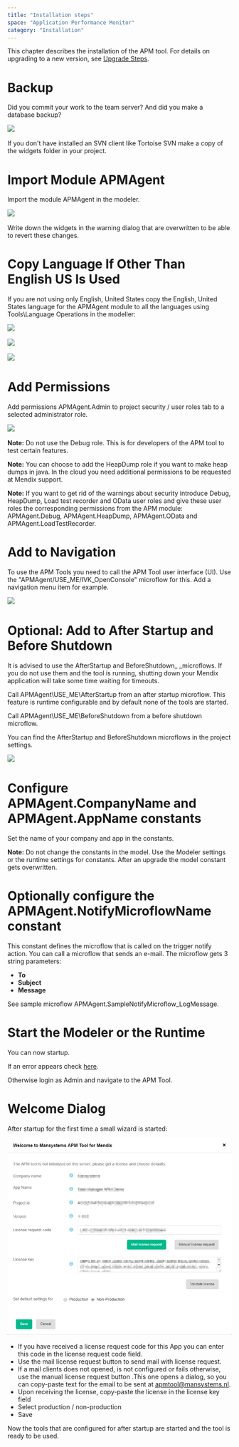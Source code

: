 ```yaml
---
title: "Installation steps"
space: "Application Performance Monitor"
category: "Installation"
---
```

This chapter describes the installation of the APM tool. For details on upgrading to a new version, see [Upgrade Steps](upgrade-steps).

# Backup

Did you commit your work to the team server? And did you make a database backup?

![](attachments/Installation_steps/Commit.png)

If you don't have installed an SVN client like Tortoise SVN make a copy of the widgets folder in your project.

# Import Module APMAgent

Import the module APMAgent in the modeler.

![](attachments/Installation_steps/Import_Module_Package.png)

Write down the widgets in the warning dialog that are overwritten to be able to revert these changes.

# Copy Language If Other Than English US Is Used

If you are not using only English, United States copy the English, United States language for the APMAgent module to all the languages using Tools\Language Operations in the modeller:

![](attachments/Installation_steps/Language_Operations_Header.png)

![](attachments/Installation_steps/Language_Operations_APM.png)

![](attachments/Installation_steps/Language_Operations_Footer.png)

# Add Permissions

Add permissions APMAgent.Admin to project security / user roles tab to a selected administrator role.

![](attachments/Installation_steps/Add_Permissions.png)

**Note:** Do not use the Debug role. This is for developers of the APM tool to test certain features.

**Note:** You can choose to add the HeapDump role if you want to make heap dumps in java. In the cloud you need additional permissions to be requested at Mendix support.

**Note:** If you want to get rid of the warnings about security introduce Debug, HeapDump, Load test recorder and OData user roles
and give these user roles the corresponding permissions from the APM module: APMAgent.Debug, APMAgent.HeapDump, APMAgent.OData and APMAgent.LoadTestRecorder.

# Add to Navigation

To use the APM Tools you need to call the APM Tool user interface (UI). Use the "APMAgent/USE_ME/IVK_OpenConsole" microflow for this. Add a navigation menu item for example.

![](attachments/Installation_steps/Add_To_Navigation.png)

# Optional: Add to After Startup and Before Shutdown

<div class="alert alert-info">

It is advised to use the AfterStartup and BeforeShutdown_ _microflows. If you do not use them and the tool is running, shutting down your Mendix application will take some time waiting for timeouts.

</div>

Call APMAgent\USE_ME\AfterStartup from an after startup microflow. This feature is runtime configurable and by default none of the tools are started.

Call APMAgent\USE_ME\BeforeShutdown from a before shutdown microflow.

You can find the AfterStartup and BeforeShutdown microflows in the project settings.

![](attachments/Installation_steps/Project_Settings_After_Startup.png)

# Configure APMAgent.CompanyName and APMAgent.AppName constants

Set the name of your company and app in the constants. 

**Note:** Do not change the constants in the model. Use the Modeler settings or
the runtime settings for constants. After an upgrade the model constant gets overwritten.

# Optionally configure the APMAgent.NotifyMicroflowName constant
This constant defines the microflow that is called on the trigger notify action. You
can call a microflow that sends an e-mail. The microflow gets 3 string parameters:
* **To**
* **Subject**
* **Message**

See sample microflow APMAgent.SampleNotifyMicroflow_LogMessage.

# Start the Modeler or the Runtime

You can now startup.

If an error appears check [here](/APM/after-startup-error).

Otherwise login as Admin and navigate to the APM Tool.

# Welcome Dialog

After startup for the first time a small wizard is started:

![](attachments/Installation_steps/Welcome_Dialog.png)

*   If you have received a license request code for this App you can enter this code in the 
license request code field.   
*   Use the mail license request button to send mail with license request.
*   If a mail clients does not opened, is not configured or fails otherwise, use the manual 
license request button .This one opens a dialog, so you can copy-paste text for the email 
to be sent at [apmtool@mansystems.nl](mailto:apmtool@mansystems.nl).
*   Upon receiving the license, copy-paste the license in the license key field
*   Select production / non-production
*   Save

Now the tools that are configured for after startup are started and the tool is ready to be used.